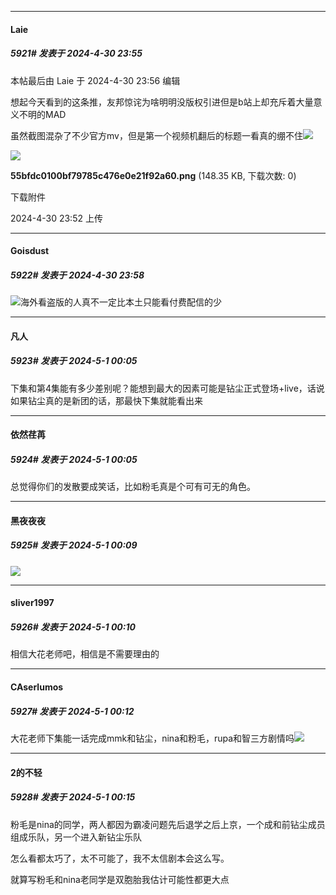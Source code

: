 ﻿
*****

####  Laie  
##### 5921#       发表于 2024-4-30 23:55

 本帖最后由 Laie 于 2024-4-30 23:56 编辑 

想起今天看到的这条推，友邦惊诧为啥明明没版权引进但是b站上却充斥着大量意义不明的MAD

虽然截图混杂了不少官方mv，但是第一个视频机翻后的标题一看真的绷不住<img src="https://static.saraba1st.com/image/smiley/face2017/044.png" referrerpolicy="no-referrer">

<img src="https://img.saraba1st.com/forum/202404/30/235247f2bb14bl1j5v3vvw.png" referrerpolicy="no-referrer">

<strong>55bfdc0100bf79785c476e0e21f92a60.png</strong> (148.35 KB, 下载次数: 0)

下载附件

2024-4-30 23:52 上传

*****

####  Goisdust  
##### 5922#       发表于 2024-4-30 23:58

<img src="https://static.saraba1st.com/image/smiley/face2017/001.png" referrerpolicy="no-referrer">海外看盗版的人真不一定比本土只能看付费配信的少


*****

####  凡人  
##### 5923#       发表于 2024-5-1 00:05

下集和第4集能有多少差别呢？能想到最大的因素可能是钻尘正式登场+live，话说如果钻尘真的是新团的话，那最快下集就能看出来

*****

####  依然荏苒  
##### 5924#       发表于 2024-5-1 00:05

总觉得你们的发散要成笑话，比如粉毛真是个可有可无的角色。


*****

####  黑夜夜夜  
##### 5925#       发表于 2024-5-1 00:09

<img src="https://static.saraba1st.com/image/smiley/face2017/027.png" referrerpolicy="no-referrer">

*****

####  sliver1997  
##### 5926#       发表于 2024-5-1 00:10

相信大花老师吧，相信是不需要理由的


*****

####  CAserlumos  
##### 5927#       发表于 2024-5-1 00:12

大花老师下集能一话完成mmk和钻尘，nina和粉毛，rupa和智三方剧情吗<img src="https://static.saraba1st.com/image/smiley/face2017/075.png" referrerpolicy="no-referrer">

*****

####  2的不轻  
##### 5928#       发表于 2024-5-1 00:15

粉毛是nina的同学，两人都因为霸凌问题先后退学之后上京，一个成和前钻尘成员组成乐队，另一个进入新钻尘乐队

怎么看都太巧了，太不可能了，我不太信剧本会这么写。

就算写粉毛和nina老同学是双胞胎我估计可能性都更大点

